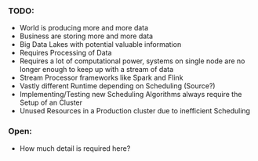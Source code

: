 ### TODO:
- World is producing more and more data
- Business are storing more and more data
- Big Data Lakes with potential valuable information
- Requires Processing of Data
- Requires a lot of computational power, systems on single node are no longer enough to keep up with a stream of data
- Stream Processor frameworks like Spark and Flink
- Vastly different Runtime depending on Scheduling (Source?)
- Implementing/Testing new Scheduling Algorithms always require the Setup of an Cluster
- Unused Resources in a Production cluster due to inefficient Scheduling

### Open:
- How much detail is required here?